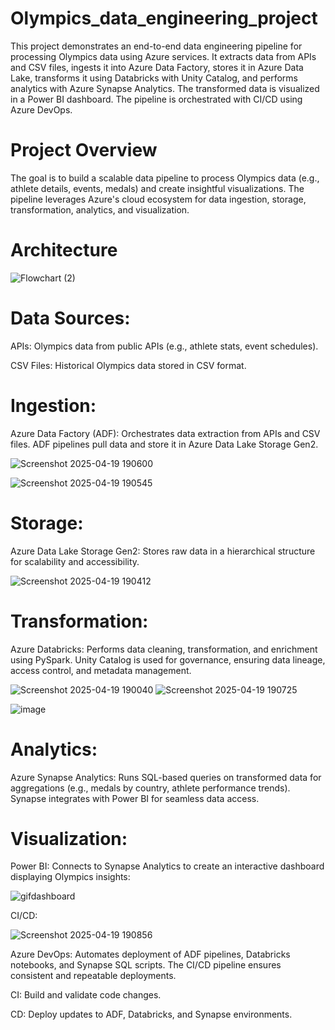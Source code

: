 # Olympics_data_engineering_project

This project demonstrates an end-to-end data engineering pipeline for processing Olympics data using Azure services. It extracts data from APIs and CSV files, ingests it into Azure Data Factory, stores it in Azure Data Lake, transforms it using Databricks with Unity Catalog, and performs analytics with Azure Synapse Analytics. The transformed data is visualized in a Power BI dashboard. The pipeline is orchestrated with CI/CD using Azure DevOps.

# Project Overview

The goal is to build a scalable data pipeline to process Olympics data (e.g., athlete details, events, medals) and create insightful visualizations. The pipeline leverages Azure's cloud ecosystem for data ingestion, storage, transformation, analytics, and visualization.


# Architecture



![Flowchart (2)](https://github.com/user-attachments/assets/f005e12c-899a-40f9-b14b-07bc134f3e2d)


# Data Sources:





APIs: Olympics data from public APIs (e.g., athlete stats, event schedules).



CSV Files: Historical Olympics data stored in CSV format.



# Ingestion:





 Azure Data Factory (ADF): Orchestrates data extraction from APIs and CSV files. ADF pipelines pull data and store it in Azure Data Lake Storage Gen2.

![Screenshot 2025-04-19 190600](https://github.com/user-attachments/assets/823190bd-14a8-4f3b-8fe2-7778fd9ec5f0)

![Screenshot 2025-04-19 190545](https://github.com/user-attachments/assets/0a2a1f83-512b-4740-9d2e-97f26f64e776)

# Storage:





Azure Data Lake Storage Gen2: Stores raw data in a hierarchical structure for scalability and accessibility.

![Screenshot 2025-04-19 190412](https://github.com/user-attachments/assets/a8c8c315-afa9-412a-b403-99eedd9f23a5)


# Transformation:





Azure Databricks: Performs data cleaning, transformation, and enrichment using PySpark. Unity Catalog is used for governance, ensuring data lineage, access control, and metadata management.

![Screenshot 2025-04-19 190040](https://github.com/user-attachments/assets/9b08a3ee-4c19-4807-bcd7-5fd44d179250)
![Screenshot 2025-04-19 190725](https://github.com/user-attachments/assets/cebf78f7-2024-4ad3-a154-fc54653b8a13)

![image](https://github.com/user-attachments/assets/f5c472c2-38f4-4650-80f8-f183cc389ea2)


# Analytics:





Azure Synapse Analytics: Runs SQL-based queries on transformed data for aggregations (e.g., medals by country, athlete performance trends). Synapse integrates with Power BI for seamless data access.



# Visualization:





Power BI: Connects to Synapse Analytics to create an interactive dashboard displaying Olympics insights:


![gifdashboard](https://github.com/user-attachments/assets/b2b9fe4c-36e1-4ddc-9547-1a3d15717dbb)






CI/CD:


![Screenshot 2025-04-19 190856](https://github.com/user-attachments/assets/e0ac961f-e8c7-4a21-890f-520733df7c2f)



Azure DevOps: Automates deployment of ADF pipelines, Databricks notebooks, and Synapse SQL scripts. The CI/CD pipeline ensures consistent and repeatable deployments.






CI: Build and validate code changes.



CD: Deploy updates to ADF, Databricks, and Synapse environments.
